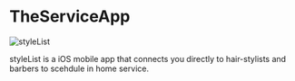 # TheServiceApp

![styleList](https://user-images.githubusercontent.com/43770152/55571721-0cd74200-56d4-11e9-9c2b-5dd10285802e.png)

styleList is a iOS mobile app that connects you directly to hair-stylists and barbers to scehdule in home service. 
